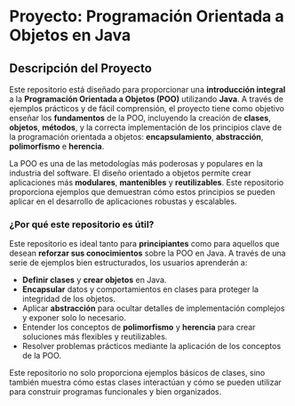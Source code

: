 # Proyecto: **Programación Orientada a Objetos en Java**

## Descripción del Proyecto

Este repositorio está diseñado para proporcionar una **introducción integral** a la **Programación Orientada a Objetos (POO)** utilizando **Java**. A través de ejemplos prácticos y de fácil comprensión, el proyecto tiene como objetivo enseñar los **fundamentos** de la POO, incluyendo la creación de **clases**, **objetos**, **métodos**, y la correcta implementación de los principios clave de la programación orientada a objetos: **encapsulamiento**, **abstracción**, **polimorfismo** e **herencia**.

La POO es una de las metodologías más poderosas y populares en la industria del software. El diseño orientado a objetos permite crear aplicaciones más **modulares**, **mantenibles** y **reutilizables**. Este repositorio proporciona ejemplos que demuestran cómo estos principios se pueden aplicar en el desarrollo de aplicaciones robustas y escalables.

### ¿Por qué este repositorio es útil?

Este repositorio es ideal tanto para **principiantes** como para aquellos que desean **reforzar sus conocimientos** sobre la POO en Java. A través de una serie de ejemplos bien estructurados, los usuarios aprenderán a:
- **Definir clases** y **crear objetos** en Java.
- **Encapsular** datos y comportamientos en clases para proteger la integridad de los objetos.
- Aplicar **abstracción** para ocultar detalles de implementación complejos y exponer solo lo necesario.
- Entender los conceptos de **polimorfismo** y **herencia** para crear soluciones más flexibles y reutilizables.
- Resolver problemas prácticos mediante la aplicación de los conceptos de la POO.

Este repositorio no solo proporciona ejemplos básicos de clases, sino también muestra cómo estas clases interactúan y cómo se pueden utilizar para construir programas funcionales y bien organizados.



